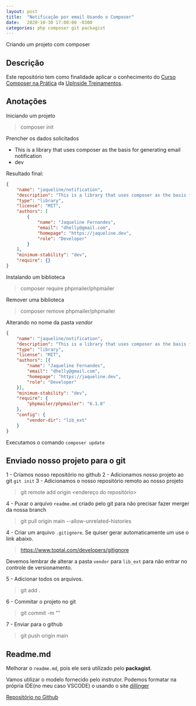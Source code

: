 ```yaml
---
layout: post
title:  "Notificação por email Usando o Composer"
date:   2020-10-30 17:00:00 -0300
categories: php composer git packagist
---
```


Criando um projeto com composer

## Descrição
Este repositório tem como finalidade aplicar o conhecimento do [Curso Composer na Prática](https://www.upinside.com.br/cursos/composer-na-pratica) da [UpInside Treinamentos](https://www.upinside.com.br).

## Anotações

Iniciando um projeto
> composer init

Prencher os dados solicitados
- This is a library that uses composer as the basis for generating email notification
- dev

Resultado final:
```json
{
    "name": "jaqueline/notification",
    "description": "This is a library that uses composer as the basis for generating email notification",
    "type": "library",
    "license": "MIT",
    "authors": [
        {
            "name": "Jaqueline Fernandes",
            "email": "dhelly@gmail.com",
            "homepage": "https://jaqueline.dev",
            "role": "Developer"
        }
    ],
    "minimum-stability": "dev",
    "require": {}
}
```

Instalando um biblioteca
> composer require phpmailer/phpmailer

Remover uma biblioteca
> composer remove phpmailer/phpmailer

Alterando no nome da pasta *vendor*
```json
{
    "name": "jaqueline/notification",
    "description": "This is a library that uses composer as the basis for generating email notification",
    "type": "library",
    "license": "MIT",
    "authors": [{
        "name": "Jaqueline Fernandes",
        "email": "dhelly@gmail.com",
        "homepage": "https://jaqueline.dev",
        "role": "Developer"
    }],
    "minimum-stability": "dev",
    "require": {
        "phpmailer/phpmailer": "6.1.8"
    },
    "config": {
        "vendor-dir": "lib_ext"
    }
}
```
Executamos o comando `composer update`

## Enviado nosso projeto para o git

1 - Criamos nosso repositório no github
2 - Adicionamos nosso projeto ao git `git init`
3 - Adicionamos o nosso repositório remoto ao nosso projeto
> git remote add origin <endereço do repositório>

4 - Puxar o arquivo `readme.md` criado pelo git para não precisar fazer merger da nossa branch

> git pull origin main --allow-unrelated-histories

4 - Criar um arquivo `.gitignore`. Se quiser gerar automaticamente um use o link abaixo.
> https://www.toptal.com/developers/gitignore

Devemos lembrar de alterar a pasta `vendor` para `lib_ext` para não entrar no controle de versionamento.

5 - Adicionar todos os arquivos.
> git add .

6 - Commitar o projeto no git
> git commit -m "<mensagem>"

7 - Enviar para o github
> git push origin main

## Readme.md
Melhorar o `readme.md`, pois ele será utilizado pelo **packagist**.

Vamos utilizar o modelo fornecido pelo instrutor. Podemos formatar na própria IDE(no meu caso VSCODE) o usando o site [dillinger](https://dillinger.io/)


[Repositório no Github](https://github.com/dhelly/notification)
